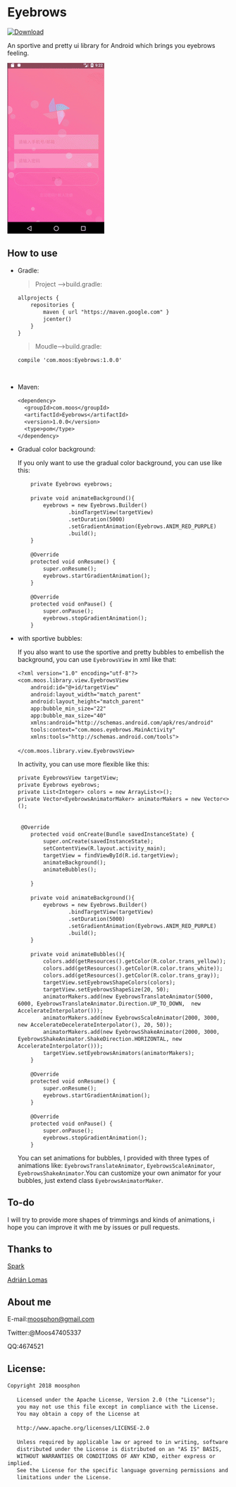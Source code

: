 # Eyebrows
[ ![Download](https://api.bintray.com/packages/moosphon/maven/Eyebrows/images/download.svg) ](https://bintray.com/moosphon/maven/Eyebrows/_latestVersion)

An sportive and pretty ui library for Android which brings you eyebrows feeling.

![image](https://github.com/Moosphan/Eyebrows/blob/master/Eyebrows/image/eyebrows.gif)

## How to use

- Gradle:

  > Project —>build.gradle:

  ```
  allprojects {
      repositories {
          maven { url "https://maven.google.com" }
          jcenter()
      }
  }
  ```
  > Moudle—>build.gradle:

  ```
  compile 'com.moos:Eyebrows:1.0.0'
  ```

  ​

- Maven:

  ```
  <dependency>
    <groupId>com.moos</groupId>
    <artifactId>Eyebrows</artifactId>
    <version>1.0.0</version>
    <type>pom</type>
  </dependency>
  ```

- Gradual color background:

  If you only want to use the gradual color background, you can use like this:

  ```
      private Eyebrows eyebrows;

      private void animateBackground(){
          eyebrows = new Eyebrows.Builder()
                  .bindTargetView(targetView)
                  .setDuration(5000)
                  .setGradientAnimation(Eyebrows.ANIM_RED_PURPLE)
                  .build();
      }
      
      @Override
      protected void onResume() {
          super.onResume();
          eyebrows.startGradientAnimation();
      }

      @Override
      protected void onPause() {
          super.onPause();
          eyebrows.stopGradientAnimation();
      }
  ```

- with sportive bubbles:

  If you also want to use the sportive and pretty bubbles to embellish the background, you can use `EyebrowsView` in xml like that:

  ```
  <?xml version="1.0" encoding="utf-8"?>
  <com.moos.library.view.EyebrowsView
      android:id="@+id/targetView"
      android:layout_width="match_parent"
      android:layout_height="match_parent"
      app:bubble_min_size="22"
      app:bubble_max_size="40"
      xmlns:android="http://schemas.android.com/apk/res/android"
      tools:context="com.moos.eyebrows.MainActivity"
      xmlns:tools="http://schemas.android.com/tools">
      
  </com.moos.library.view.EyebrowsView>

  ```

  In activity, you can use more flexible like this:

  ```
  private EyebrowsView targetView;
  private Eyebrows eyebrows;
  private List<Integer> colors = new ArrayList<>();
  private Vector<EyebrowsAnimatorMaker> animatorMakers = new Vector<>();


   @Override
      protected void onCreate(Bundle savedInstanceState) {
          super.onCreate(savedInstanceState);
          setContentView(R.layout.activity_main);
          targetView = findViewById(R.id.targetView);
          animateBackground();
          animateBubbles();

      }

      private void animateBackground(){
          eyebrows = new Eyebrows.Builder()
                  .bindTargetView(targetView)
                  .setDuration(5000)
                  .setGradientAnimation(Eyebrows.ANIM_RED_PURPLE)
                  .build();
      }

      private void animateBubbles(){
          colors.add(getResources().getColor(R.color.trans_yellow));
          colors.add(getResources().getColor(R.color.trans_white));
          colors.add(getResources().getColor(R.color.trans_gray));
          targetView.setEyebrowsShapeColors(colors);
          targetView.setEyebrowsShapeSize(20, 50);
          animatorMakers.add(new EyebrowsTranslateAnimator(5000, 6000, EyebrowsTranslateAnimator.Direction.UP_TO_DOWN,  new AccelerateInterpolator()));
          animatorMakers.add(new EyebrowsScaleAnimator(2000, 3000, new AccelerateDecelerateInterpolator(), 20, 50));
          animatorMakers.add(new EyebrowsShakeAnimator(2000, 3000, EyebrowsShakeAnimator.ShakeDirection.HORIZONTAL, new AccelerateInterpolator()));
          targetView.setEyebrowsAnimators(animatorMakers);
      }

      @Override
      protected void onResume() {
          super.onResume();
          eyebrows.startGradientAnimation();
      }

      @Override
      protected void onPause() {
          super.onPause();
          eyebrows.stopGradientAnimation();
      }
  ```

  You can set animations for bubbles, I provided with three types of  animations like: `EyebrowsTranslateAnimator`, `EyebrowsScaleAnimator`, `EyebrowsShakeAnimator`.You can customize your own animator for your bubbles, just extend class `EyebrowsAnimatorMaker`.



## To-do

I will try to provide more shapes of trimmings and kinds of animations, i hope you can improve it with me by issues or pull requests.

## Thanks to 

[Spark](https://github.com/TonnyL/Spark)  

[Adrián Lomas](https://github.com/glomadrian)

## About me

E-mail:moosphon@gmail.com

Twitter:@Moos47405337

QQ:4674521



## License:

```
Copyright 2018 moosphon

   Licensed under the Apache License, Version 2.0 (the "License");
   you may not use this file except in compliance with the License.
   You may obtain a copy of the License at

   http://www.apache.org/licenses/LICENSE-2.0

   Unless required by applicable law or agreed to in writing, software
   distributed under the License is distributed on an "AS IS" BASIS,
   WITHOUT WARRANTIES OR CONDITIONS OF ANY KIND, either express or implied.
   See the License for the specific language governing permissions and
   limitations under the License.
```